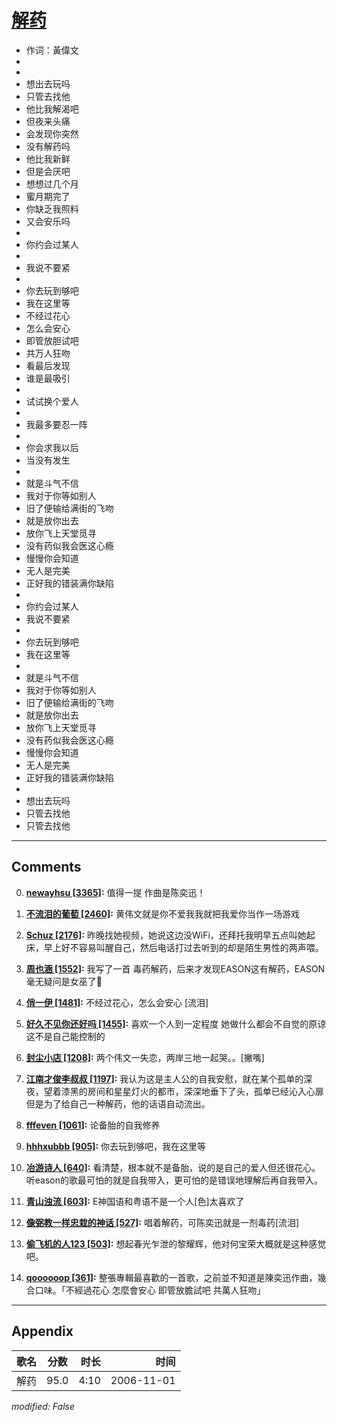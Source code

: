 # [解药](https://music.163.com/song?id=65775)

* 作词：黃偉文
*
*
* 想出去玩吗
* 只管去找他
* 他比我解渴吧
* 但夜来头痛
* 会发现你突然
* 没有解药吗
* 他比我新鲜
* 但是会厌吧
* 想想过几个月
* 蜜月期完了
* 你缺乏我照料
* 又会安乐吗
* 
* 你约会过某人
* 
* 我说不要紧
* 
* 你去玩到够吧
* 我在这里等
* 不经过花心
* 怎么会安心
* 即管放胆试吧
* 共万人狂吻
* 看最后发现
* 谁是最吸引
* 
* 试试换个爱人
* 
* 我最多要忍一阵
* 
* 你会求我以后
* 当没有发生
* 
* 就是斗气不信
* 我对于你等如别人
* 旧了便输给满街的飞吻
* 就是放你出去
* 放你飞上天堂觅寻
* 没有药似我会医这心瘾
* 慢慢你会知道
* 无人是完美
* 正好我的错装满你缺陷
* 
* 你约会过某人
* 我说不要紧
* 
* 你去玩到够吧
* 我在这里等
* 
* 就是斗气不信
* 我对于你等如别人
* 旧了便输给满街的飞吻
* 就是放你出去
* 放你飞上天堂觅寻
* 没有药似我会医这心瘾
* 慢慢你会知道
* 无人是完美
* 正好我的错装满你缺陷
* 
* 想出去玩吗
* 只管去找他
* 只管去找他


---

## Comments
0. **[newayhsu \[3365\]](https://music.163.com/#/user/home?id=44087705):** 值得一提 作曲是陈奕迅！

1. **[不流泪的葡萄 \[2460\]](https://music.163.com/#/user/home?id=55716511):** 黄伟文就是你不爱我我就把我爱你当作一场游戏

2. **[Schuz \[2176\]](https://music.163.com/#/user/home?id=94406905):** 昨晚找她视频，她说这边没WiFi，还拜托我明早五点叫她起床，早上好不容易叫醒自己，然后电话打过去听到的却是陌生男性的两声喂。

3. **[周也涵 \[1552\]](https://music.163.com/#/user/home?id=490095536):** 我写了一首 毒药解药，后来才发现EASON这有解药，EASON毫无疑问是女巫了💊

4. **[俏一伊 \[1481\]](https://music.163.com/#/user/home?id=45289869):** 不经过花心，怎么会安心   [流泪]

5. **[好久不见你还好吗 \[1455\]](https://music.163.com/#/user/home?id=34169781):** 喜欢一个人到一定程度    她做什么都会不自觉的原谅  这不是自己能控制的

6. **[封尘小店 \[1208\]](https://music.163.com/#/user/home?id=82393905):** 两个伟文一失恋，两岸三地一起哭。。[撇嘴]

7. **[江南才俊李叔叔 \[1197\]](https://music.163.com/#/user/home?id=16973168):** 我认为这是主人公的自我安慰，就在某个孤单的深夜，望着漆黑的房间和星星灯火的都市，深深地垂下了头，孤单已经沁入心扉但是为了给自己一种解药，他的话语自动流出。

8. **[fffeven \[1061\]](https://music.163.com/#/user/home?id=84965479):** 论备胎的自我修养

9. **[hhhxubbb \[905\]](https://music.163.com/#/user/home?id=42988619):** 你去玩到够吧，我在这里等

10. **[冶游诗人 \[640\]](https://music.163.com/#/user/home?id=91530478):** 看清楚，根本就不是备胎，说的是自己的爱人但还很花心。听eason的歌最可怕的就是自我带入，更可怕的是错误地理解后再自我带入。

11. **[青山浊流 \[603\]](https://music.163.com/#/user/home?id=7094963):** E神国语和粤语不是一个人[色]太喜欢了

12. **[像弼教一样忠栽的神话 \[527\]](https://music.163.com/#/user/home?id=32677925):** 唱着解药，可陈奕迅就是一剂毒药[流泪]

13. **[偷飞机的人123 \[503\]](https://music.163.com/#/user/home?id=17144270):** 想起春光乍泄的黎耀辉，他对何宝荣大概就是这种感觉吧。

14. **[qoooooop \[361\]](https://music.163.com/#/user/home?id=18253638):** 整張專輯最喜歡的一首歌，之前並不知道是陳奕迅作曲，幾合口味。「不經過花心 怎麼會安心 即管放膽試吧 共萬人狂吻」



---

## Appendix

|歌名|分数|时长|时间|
|:---|:---:|---:|---:|
|解药|95.0|4:10|2006-11-01

*modified: False*